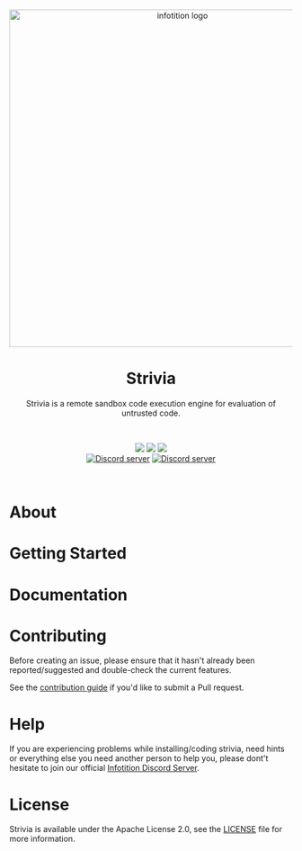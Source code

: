 <div align="center">
  <br />
  <p>
    <a href="https://infotition.de"><img src="https://i.imgur.com/JopXqvx.png" width=600px alt="infotition logo" /></a>
  </p>
  <h1>Strivia</h1>
  <p>Strivia is a remote sandbox code execution engine for evaluation of untrusted code.</p>
  <br>
  <p>
    <a href="https://david-dm.org/Infotition/strivia" title="dependencies status"><img src="https://status.david-dm.org/gh/Infotition/strivia.svg"/></a>
    <a href="https://david-dm.org/Infotition/strivia?type=dev" title="devDependencies status"><img src="https://status.david-dm.org/gh/Infotition/strivia.svg?type=dev"/></a>
    <a href="https://frontend.code-inspector.com/project/17967/dashboard" title="code grade"><img src="https://www.code-inspector.com/project/17967/status/svg"/></a>
    <br>
    <a href="https://github.com/Infotition/infotition-discord-bot/blob/main/LICENSE"><img src="https://img.shields.io/github/license/Infotition/infotition-discord-bot" alt="Discord server" /></a> 
    <a href="https://discord.gg/NpxrDGYDwV"><img src="https://img.shields.io/discord/792139920260464670?color=7289da&logo=discord&logoColor=white" alt="Discord server" /></a>
  </p>
  <br>
</div>

# About
# Getting Started
# Documentation
# Contributing

Before creating an issue, please ensure that it hasn't already been reported/suggested and double-check the current features.

See the [contribution guide](https://github.com/Infotition/strivia/blob/main/.github/CONTRIBUTING.md) if you'd like to submit a Pull request.

# Help

If you are experiencing problems while installing/coding strivia, need hints or everything else you need another person to help you, please dont't hesitate to join our official [Infotition Discord Server](https://discord.gg/NpxrDGYDwV).

# License

Strivia is available under the Apache License 2.0, see the [LICENSE](https://github.com/Infotition/strivia/blob/main/LICENSE) file for more information.

